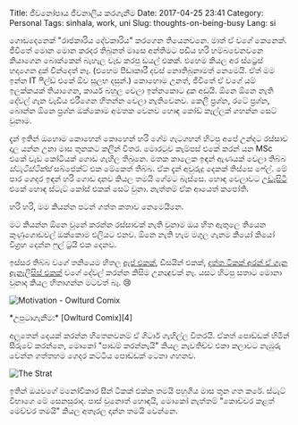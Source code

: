 Title: ජීවනෝපාය ජීවනාලිය කරගැනීම
Date: 2017-04-25 23:41
Category: Personal
Tags: sinhala, work, uni
Slug: thoughts-on-being-busy
Lang: si

ගොඩදෙනෙක් "රාජකාරිය දේවකාරිය" කරගෙන තියෙනවනෙ. මාත් ඒ වගේ කෙනෙක්. ජීවිතේ මොන මොන කරදර තිබුනත්
මාසෙ අන්තිමට පඩිය හරි හම්බවෙනවනෙ කියාගෙන බොක්කෙන් බැහැල වැඩ කරපු ඩයල් එකක්. එහෙම කියල අර ස්ට්‍රෙස් හදාගෙන
දුක් වින්දෙත් නෑ. (එහෙම පීඩාකාරී දවස් නොතිබුනාමත් නෙමෙයි. ඒත් මම ඉන්න IT ෆීල්ඩ් එකේ ඕව සුලභ දසුන්.) කොහොම
උනත්, ජීවිතේ ඒ වගේ යම් ඉලක්කයක් තියාගෙන, කාර්ය බහුල වෙලා ඉන්නකොට දුක අඩුයි. ඕනෙ ඕනෙ නැති දේවල් ගැන
වැඩිය එරීගෙන හිතන්න වෙලා නැතිවෙනව. කෙලි ප්‍රශ්න, රටේ ප්‍රශ්න, බොන්න ඕනෙ ප්‍රශ්න ඔක්කොම අමතක වෙනව හොඳ
කෝඩ් කෑල්ලක් ගහන්න සෙට් වුනාම. 

දැන් ඉතින් ඔහොම කොහෙන් කොහෙන් හරි ගේම ගැටගහන් හිටපු අපේ උන්දට රස්සාව දාල යන්න උනා මාස තුනකට කලින් විතර.
මොරටුව කැම්පස් එකේ කරන් යන MSc එකේ වැඩ කෝටියක් ගොඩ ගැහිල තිබුනෙ. මතක කාලෙක ඉඳන් ඇණයක් වෙලා
තිබ්බ  *ස්ටැටිස්ටික්ස්* සබ්ජෙක්ට් එක මේකෙත් තිබ්බ. ඒක දැන් අවුරුදු දෙකක් තිස්සෙ ෆේල්. මේ පාර ගෙදර ඉඳන් හරි ගොඩ දානව 
කියල තමයි ගේමට බැස්සෙ. හොඳ වෙලාවට [උඩෑසිටී][1] එකේ හොඳ ස්ටැට් කෝස් එකක් සෙට් වුනා. නැත්තම් ඒක ආයෙත් 
කපෝති.

හරි හරි, මම කියන්න පටන් ගත්ත කතාව නෙමෙයිනෙ.

මට කියන්න ඕනෙ වුනේ කරන්න රස්සාවක් නැති වුනාම ඔය හිත ඇතුලෙ තියෙන කුණුගොඩවල් ඔක්කොම එලියට එනව. ඕනෙ 
නැති හැම මගුල ගැනම කියෝ කියෝ විග්‍රහ දෙන්න ෆුල් ට්‍ර්යි එක දෙනව. 

ඉස්සර තිබ්බ වගේ තනියෙම හිතල [ඇප් එකක්][2], ඩිසයින් එකක්, [දත්ත ටිකක් අරන් ඒ ගැන ඇනෑලිසිස් එකක්][3] වගේ 
දේවල් කරන්න  කිසිම උනන්‍දුවක් නෑ. යසට හිටපු සතාට මොනා වුනාද කියල හිතාගන්න මටවත් බෑ. 😢

![Motivation - Owlturd Comix]({filename}/images/motivation.png)
<p class="text-center">*උපුටාගැනීම:* [Owlturd Comix][4]</p>

අලුතෙන් දෙයක් කරන්න හිතෙනවනම් ඒ ගිටාර් ගැහිල්ල විතරයි. ඒකත් පොඩ්ඩක් හිමින් සීරුවේ කරන්නෙ, මොකෝ "පාඩම් 
කරන්නැයි" කියල නැවතිච්ච එකා කලාවට නැඹුරු වෙන්න ගත්තහම ගෙදර කට්ටිය පොඩ්ඩක් ටෙනා ගහනව.

![The Strat]({filename}/images/the-strat.jpg)

ඉතින් ඔයවගේ මනෝවිකාර සීන් ටිකක් එක්ක තමයි පහුගිය මාස තුන ගත කරේ. ස්ටැට් විභාගෙ මේ සෙනසුරාද. පාස් වුනොත්
හොඳයි, මොකෝ නැත්තම් "කොච්චර කළත් මෙච්චර තමයි" කියල අතෑරල දාන්න තමයි වෙන්නෙ. 

[1]: https://www.udacity.com/course/intro-to-descriptive-statistics--ud827
[2]: https://janithl.github.io/2016/07/busroutejs/
[3]: https://janithl.github.io/2016/09/the-unp-at-70/
[4]: https://www.facebook.com/owlturdcomix/photos/a.248552535284688.1073741825.218730561600219/864263317046937/?type=3&theater
